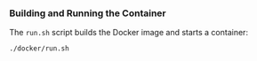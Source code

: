### Building and Running the Container
The `run.sh` script builds the Docker image and starts a container:
```sh
./docker/run.sh
```
